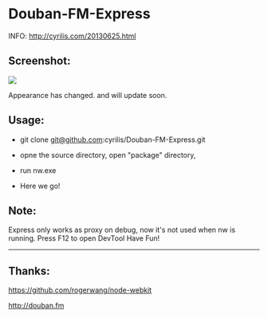 Douban-FM-Express
==================

INFO:  http://cyrilis.com/20130625.html

Screenshot:
-----------
![](http://cyrilis.com/images/upload/1394303359232.jpg)

Appearance has changed. and will update soon.

Usage:
-----------
* git clone git@github.com:cyrilis/Douban-FM-Express.git

* opne the source directory, open "package" directory, 

* run nw.exe

* Here we go!

Note:
-----------
Express only works as proxy on debug, now it's not used when nw is running.
Press F12 to open DevTool
Have Fun!

-----------
Thanks:
-----------
https://github.com/rogerwang/node-webkit

http://douban.fm
